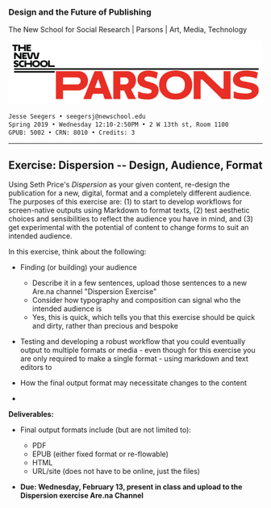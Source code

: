### Design and the Future of Publishing

The New School for Social Research | Parsons | Art, Media, Technology

![Parsons_Logo3_Large_RGB](/Parsons_Logo3_Large_RGB.jpg)

~~~~
Jesse Seegers • seegersj@newschool.edu
Spring 2019 • Wednesday 12:10-2:50PM • 2 W 13th st, Room 1100
GPUB: 5002 • CRN: 8010 • Credits: 3
~~~~

---

## Exercise: Dispersion -- Design, Audience, Format

Using Seth Price's *Dispersion* as your given content, re-design the publication for a new, digital, format and a completely different  audience. The purposes of this exercise are: (1) to start to develop workflows for screen-native outputs using Markdown to format texts, (2) test aesthetic choices and sensibilities to reflect the audience you have in mind, and (3) get experimental with the potential of content to change forms to suit an intended audience.



In this exercise, think about the following:

- Finding (or building) your audience

  - Describe it in a few sentences, upload those sentences to a new Are.na channel "Dispersion Exercise"
  - Consider how typography and composition can signal who the intended audience is
  - Yes, this is quick, which tells you that this exercise should be quick and dirty, rather than precious and bespoke
- Testing and developing a robust workflow that you could eventually output to multiple formats or media - even though for this exercise you are only required to make a single format - using markdown and text editors to 
- How the final output format may necessitate changes to the content
- 

**Deliverables:**

- Final output formats include (but are not limited to):

  - PDF
  - EPUB (either fixed format or re-flowable)
  - HTML
  - URL/site (does not have to be online, just the files)
- **Due: Wednesday, February 13, present in class and upload to the Dispersion exercise Are.na Channel**


